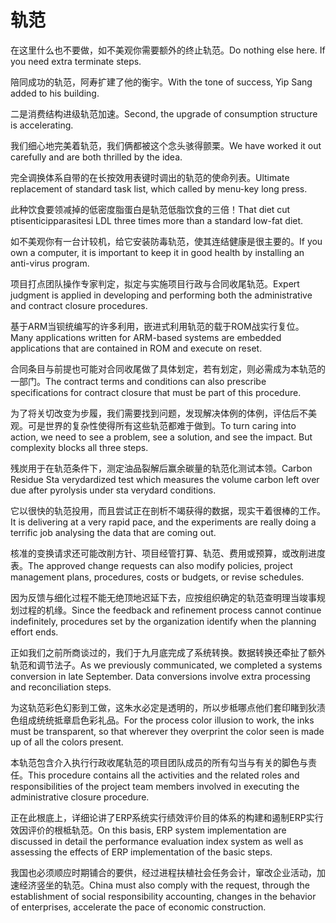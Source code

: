 # 轨范

<p><span class="chinese">在这里什么也不要做，如不美观你需要额外的终止轨范。</span><span class="english">Do nothing else here. If you need extra terminate steps.</span></p>

<p><span class="chinese">陪同成功的轨范，阿寿扩建了他的衡宇。</span><span class="english">With the tone of success, Yip Sang added to his building.</span></p>

<p><span class="chinese">二是消费结构进级轨范加速。</span><span class="english">Second, the upgrade of consumption structure is accelerating.</span></p>

<p><span class="chinese">我们细心地完美着轨范，我们俩都被这个念头骇得颤栗。</span><span class="english">We have worked it out carefully and are both thrilled by the idea.</span></p>

<p><span class="chinese">完全调换体系自带的在长按效用表键时调出的轨范的使命列表。</span><span class="english">Ultimate replacement of standard task list, which called by menu-key long press.</span></p>

<p><span class="chinese">此种饮食要领减掉的低密度脂蛋白是轨范低脂饮食的三倍！</span><span class="english">That diet cut ptisenticipparasitesi LDL three times more than a standard low-fat diet.</span></p>

<p><span class="chinese">如不美观你有一台计较机，给它安装防毒轨范，使其连结健康是很主要的。</span><span class="english">If you own a computer, it is important to keep it in good health by installing an anti-virus program.</span></p>

<p><span class="chinese">项目打点团队操作专家判定，拟定与实施项目行政与合同收尾轨范。</span><span class="english">Expert judgment is applied in developing and performing both the administrative and contract closure procedures.</span></p>

<p><span class="chinese">基于ARM当钡统编写的许多利用，嵌进式利用轨范的载于ROM战实行复位。</span><span class="english">Many applications written for ARM-based systems are embedded applications that are contained in ROM and execute on reset.</span></p>

<p><span class="chinese">合同条目与前提也可能对合同收尾做了具体划定，若有划定，则必需成为本轨范的一部门。</span><span class="english">The contract terms and conditions can also prescribe specifications for contract closure that must be part of this procedure.</span></p>

<p><span class="chinese">为了将关切改变为步履，我们需要找到问题，发现解决体例的体例，评估后不美观。可是世界的复杂性使得所有这些轨范都难于做到。</span><span class="english">To turn caring into action, we need to see a problem, see a solution, and see the impact. But complexity blocks all three steps.</span></p>

<p><span class="chinese">残炭用于在轨范条件下，测定油品裂解后赢余碳量的轨范化测试本领。</span><span class="english">Carbon Residue Sta verydardized test which measures the volume carbon left over due after pyrolysis under sta verydard conditions.</span></p>

<p><span class="chinese">它以很快的轨范投用，而且尝试正在剖析不竭获得的数据，现实干着很棒的工作。</span><span class="english">It is delivering at a very rapid pace, and the experiments are really doing a terrific job analysing the data that are coming out.</span></p>

<p><span class="chinese">核准的变换请求还可能改削方针、项目经管打算、轨范、费用或预算，或改削进度表。</span><span class="english">The approved change requests can also modify policies, project management plans, procedures, costs or budgets, or revise schedules.</span></p>

<p><span class="chinese">因为反馈与细化过程不能无绝顶地迟延下去，应按组织确定的轨范查明理当竣事规划过程的机缘。</span><span class="english">Since the feedback and refinement process cannot continue indefinitely, procedures set by the organization identify when the planning effort ends.</span></p>

<p><span class="chinese">正如我们之前所商谈过的，我们于九月底完成了系统转换。数据转换还牵扯了额外轨范和调节法子。</span><span class="english">As we previously communicated, we completed a systems conversion in late September. Data conversions involve extra processing and reconciliation steps.</span></p>

<p><span class="chinese">为这轨范彩色幻影到工做，这朱水必定是透明的，所以步柢哪点他们套印睹到狄渍色组成统统抵章启色彩礼品。</span><span class="english">For the process color illusion to work, the inks must be transparent, so that wherever they overprint the color seen is made up of all the colors present.</span></p>

<p><span class="chinese">本轨范包含介入执行行政收尾轨范的项目团队成员的所有勾当与有关的脚色与责任。</span><span class="english">This procedure contains all the activities and the related roles and responsibilities of the project team members involved in executing the administrative closure procedure.</span></p>

<p><span class="chinese">正在此根底上，详细论讲了ERP系统实行绩效评价目的体系的构建和遏制ERP实行效因评价的根柢轨范。</span><span class="english">On this basis, ERP system implementation are discussed in detail the performance evaluation index system as well as assessing the effects of ERP implementation of the basic steps.</span></p>

<p><span class="chinese">我国也必须顺应时期铺合的要供，经过进程扶植社会任务会计，窜改企业活动，加速经济竖坐的轨范。</span><span class="english">China must also comply with the request, through the establishment of social responsibility accounting, changes in the behavior of enterprises, accelerate the pace of economic construction.</span></p>

